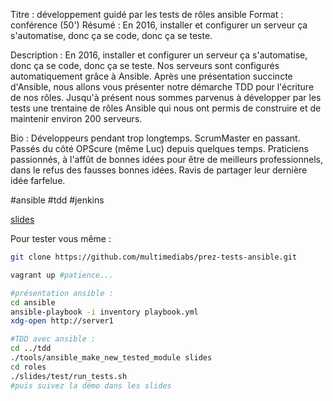 Titre : développement guidé par les tests de rôles ansible
Format : conférence (50')
Résumé : En 2016, installer et configurer un serveur ça s'automatise, donc ça se code, donc ça se teste.

Description :
En 2016, installer et configurer un serveur ça s'automatise, donc ça se code, donc ça se teste.
Nos serveurs sont configurés automatiquement grâce à Ansible.
Après une présentation succincte d'Ansible, nous allons vous présenter notre démarche TDD pour l'écriture de nos rôles.
Jusqu'à présent nous sommes parvenus à développer par les tests une trentaine de rôles Ansible qui nous ont permis de construire et de maintenir environ 200 serveurs.

Bio :
Développeurs pendant trop longtemps.
ScrumMaster en passant.
Passés du côté OPScure (même Luc) depuis quelques temps.
Praticiens passionnés, à l'affût de bonnes idées pour être de meilleurs professionnels, dans le refus des fausses bonnes idées.
Ravis de partager leur dernière idée farfelue.

 #ansible #tdd #jenkins

[slides](https://multimediabs.github.io/prez-tests-ansible/slides)

Pour tester vous même :

```bash
git clone https://github.com/multimediabs/prez-tests-ansible.git

vagrant up #patience...

#présentation ansible :
cd ansible
ansible-playbook -i inventory playbook.yml
xdg-open http://server1

#TDD avec ansible :
cd ../tdd
./tools/ansible_make_new_tested_module slides
cd roles
./slides/test/run_tests.sh
#puis suivez la démo dans les slides

```

